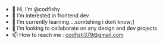 - 👋 Hi, I’m @codfishy
- 👀 I’m interested in frontend dev
- 🌱 I’m currently learning ...somtehing i dont know;] 
- 💞️ I’m looking to collaborate on any design and dev projects
- 📫 How to reach me : codfish379@gmail.com

<!---
codfishy/codfishy is a ✨ special ✨ repository because its `README.md` (this file) appears on your GitHub profile.
You can click the Preview link to take a look at your changes.
--->
